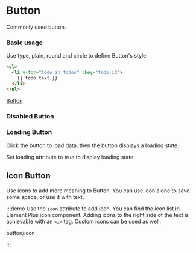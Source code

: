 # Button

Commonly used button.

### Basic usage

Use type, plain, round and circle to define Button's style.

```html
<ul>
  <li v-for="todo in todos" :key="todo.id">
    {{ todo.text }}
  </li>
</ul>
```


<a href="#" class="rv-btn">Button</a>


### Disabled Button 



### Loading Button 

Click the button to load data, then the button displays a loading state.

Set loading attribute to true to display loading state.


## Icon Button

Use icons to add more meaning to Button. You can use icon alone to save some space, or use it with text.

:::demo Use the `icon` attribute to add icon. You can find the icon list in Element Plus icon component. Adding icons to the right side of the text is achievable with an `<i>` tag. Custom icons can be used as well.

button/icon

:::
